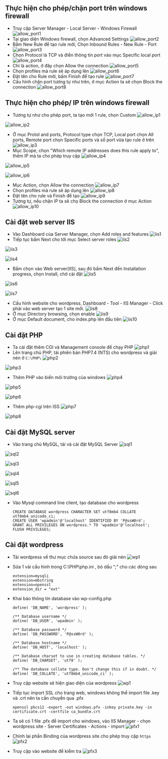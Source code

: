 ## Thực hiện cho phép/chặn port trên windows firewall
- Truy cập Server Manager - Local Server - Windows Firewall
![allow_port1](/image/allow_port1.png)
- Tại giao diện Windows firewall, chọn Advanced Settings
![allow_port2](/image/allow_port2.png)
- Bấm New Rule để tạo rule mới, Chọn Inbound Rules - New Rule - Port
![allow_port3](/image/allow_port3.png)
- Chọn Protocol là TCP và điền thông tin port vào mục Specific local port
![allow_port4](/image/allow_port4.png)
- Chỉ là action, ở đây chọn Allow the connection
![allow_port5](/image/allow_port5.png)
- Chọn profiles mà rule sẽ áp dụng lên
![allow_port6](/image/allow_port6.png)
- Đặt tên cho Rule mới, bấm Finish để tạo rule
![allow_port7](/image/allow_port7.png)
- Cấu hình chặn port tương tự như trên, ở mục Action ta sẽ chọn Block the connection
![allow_port8](/image/allow_port8.png)
## Thực hiện cho phép/ IP trên windows firewall
- Tương tự như cho phép port, ta tạo mới 1 rule, chọn Custom
![allow_ip1](/image/allow_ip1.png)

![allow_ip2](/image/allow_ip2.png)
- Ở mục Protol and ports, Protocol type chọn TCP, Local port chọn All ports, Remote port chọn Specific ports và số port vừa tạo rule ở trên
![allow_ip3](/image/allow_ip3.png)
- Mục Scope, chọn "Which remote IP addresses does this rule apply to", thêm IP mà ta cho phép truy cập
![allow_ip4](/image/allow_ip4.png)

![allow_ip5](/image/allow_ip5.png)

![allow_ip6](/image/allow_ip6.png)
- Mục Action, chọn Allow the connection
![allow_ip7](/image/allow_ip7.png)
- Chọn profiles mà rule sẽ áp dụng lên
![allow_ip8](/image/allow_ip8.png)
- Đặt tên cho rule và Finish để tạo
![allow_ip9](/image/allow_ip9.png)
- Tương tự, nếu chặn IP ta sẽ chọ Block the connection ở mục Action
![allow_ip10](/image/allow_ip10.png)
## Cài đặt web server IIS
- Vào Dashboard của Server Manager, chọn Add roles and features
![iis1](/image/iis1.png)
- Tiếp tục bấm Next cho tới mục Select server roles
![iis2](/image/iis2.png)

![iis3](/image/iis3.png)

![iis4](/image/iis4.png)
- Bấm chọn vào Web server(IIS), sau đó bấm Next đến Installation progress, chọn Install, chờ cài đặt
![iis5](/image/iis5.png)

![iis6](/image/iis6.png)

![iis7](/image/iis7.png)
- Cấu hình website cho wordpress, Dashboard - Tool - IIS Manager - Click phải vào web server tạo 1 site mới.
![iis8](/image/iis8.png)
- Ở mục Directory browsing, chọn enable
![iis9](/image/iis9.png)
- Ở mục Default document, cho index.php lên đầu tiên
![iis10](/image/iis10.png)
## Cài đặt PHP
- Ta cài đặt thêm CGI và Management console để chạy PHP
![php1](/image/php1.png)
- Lên trang chủ PHP, tải phiên bản PHP7.4 (NTS) cho wordpress và giải nén ở ``C:\PHP\``
![php2](/image/php2.png)

![php3](/image/php3.png)
- Thêm PHP vào biến môi trường của windows
![php4](/image/php4.png)

![php5](/image/php5.png)

![php6](/image/php6.png)
- Thêm php-cgi trên ISS
![php7](/image/php7.png)

![php8](/image/php8.png)
## Cài đặt MySQL server
- Vào trang chủ MySQL, tải và cài đặt MySQL Server
![sql1](/image/sql1.png)

![sql2](/image/sql2.png)

![sql3](/image/sql3.png)

![sql4](/image/sql4.png)

![sql5](/image/sql5.png)

![sql6](/image/sql6.png)
- Vào Mysql command line client, tạo database cho wordpress
	```
	CREATE DATABASE wordpress CHARACTER SET utf8mb4 COLLATE utf8mb4_unicode_ci;
	CREATE USER 'wpadmin'@'localhost' IDENTIFIED BY 'P@ssW0rd';
	GRANT ALL PRIVILEGES ON wordpress.* TO 'wpadmin'@'localhost';
	FLUSH PRIVILEGES;
	```
## Cài đặt wordpress
- Tải wordpress về thư mục chứa source sau đó giải nén
![wp1](/image/wp1.png)
- Sửa 1 vài cấu hình trong C:\PHP\php.ini , bỏ dấu ";" cho các dòng sau
	```
	extension=mysqli
	extension=mbstring
	extension=openssl
	extension_dir = "ext"
	```
- Khai báo thông tin database vào wp-config.php
	```
	define( 'DB_NAME', 'wordpress' );

	/** Database username */
	define( 'DB_USER', 'wpadmin' );
	
	/** Database password */
	define( 'DB_PASSWORD', 'P@ssW0rd' );
	
	/** Database hostname */
	define( 'DB_HOST', 'localhost' );
	
	/** Database charset to use in creating database tables. */
	define( 'DB_CHARSET', 'utf8' );
	
	/** The database collate type. Don't change this if in doubt. */
	define( 'DB_COLLATE', 'utf8mb4_unicode_ci' );
	```
- Truy cập website sẽ hiện giao diện của wordpress
![wp1](/image/wp1.png)
- Tiếp tục import SSL cho trang web, windows không thể import file .key và .crt nên ta cần chuyển qua .pfx

	``openssl pkcs12 -export -out windows.pfx -inkey private.key -in certificate.crt -certfile ca_bundle.crt``
- Ta sẽ có 1 file .pfx để import cho windows, vào IIS Manager - chọn wordpress site - Server Certificates - Actions - import
![pfx1](/image/pfx1.png)
- Chỉnh lại phần Binding của wordpress site cho phép truy cập ``https``
![pfx2](/image/pfx2.png)
- Truy cập vào website để kiểm tra
![pfx3](/image/pfx3.png)

